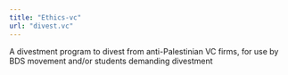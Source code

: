 ```yaml
---
title: "Ethics-vc"
url: "divest.vc"
---
```


A divestment program to divest from anti-Palestinian VC firms, for use by BDS movement and/or students demanding divestment

